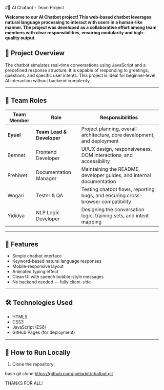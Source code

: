 #🤖 AI Chatbot - Team Project

**Welcome to our AI Chatbot project! This web-based chatbot leverages natural language processing to interact with users in a human-like manner. The project was developed as a collaborative effort among team members with clear responsibilities, ensuring modularity and high-quality output.**


## 🧠 Project Overview

The chatbot simulates real-time conversations using JavaScript and a predefined response structure. It is capable of responding to greetings, questions, and specific user intents. This project is ideal for beginner-level AI interaction without backend complexity.

---

## 👥 Team Roles

| Team Member        | Role                    | Responsibilities                                                                 |
|--------------------|-------------------------|----------------------------------------------------------------------------------|
| **Eyuel**          | **Team Lead & Developer** | Project planning, overall architecture, core development, and deployment        |
| Bemnet             | Frontend Developer      | UI/UX design, responsiveness, DOM interactions, and accessibility               |
| Frehiwet           | Documentation Manager   | Maintaining the README, developer guides, and internal documentation            |
| Wogari             | Tester & QA             | Testing chatbot flows, reporting bugs, and ensuring cross-browser compatibility |
| Yididya            | NLP Logic Developer     | Designing the conversation logic, training sets, and intent mapping             |

---

## 🚀 Features

- Simple chatbot interface  
- Keyword-based natural language responses  
- Mobile-responsive layout  
- Animated typing effect  
- Clean UI with speech bubble-style messages  
- No backend needed — fully client-side  

---

## 🛠️ Technologies Used

- HTML5  
- CSS3  
- JavaScript (ES6)  
- GitHub Pages (for deployment)


  
---

## 🧪 How to Run Locally

1. Clone the repository:

bash 
git clone https://github.com/joelorbit/chatbot.git


THANKS FOR ALL!



 



     
